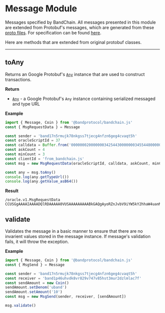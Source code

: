 # Message Module

Messages specified by BandChain. All messages presented in this module are extended from Protobuf's messages, which are generated from these [proto files](https://github.com/bandprotocol/chain/tree/v2.5.3/proto/oracle/v1). For specification can be found [here](https://docs.cosmos.network/v0.45/core/proto-docs.html).

Here are methods that are extended from original protobuf classes.

---

## toAny

Returns an Google Protobuf's [`Any`] instance that are used to construct transactions.

**Return**

- [`Any`] - a Google Protobuf's `Any` instance containing serialized messaged and type URL

**Example**

```js
import { Message, Coin } from '@bandprotocol/bandchain.js'
const { MsgRequestData } = Message

const sender = 'band17n5rmujk78nkgss7tjecg4nfzn6geg4cvaqt5h'
const oracleScriptId = 37
const calldata = Buffer.from('0000000200000003425443000000034554480000000000000064', 'hex')
const askCount = 4
const minCount = 3
const clientId = 'from_bandchain.js'
const msg = new MsgRequestData(oracleScriptId, calldata, askCount, minCount, clientId, sender)

const any = msg.toAny()
console.log(any.getTypeUrl())
console.log(any.getValue_asB64())
```

**Result**

```
/oracle.v1.MsgRequestData
CCUSGgAAAAIAAAADQlRDAAAAA0VUSAAAAAAAAABkGAQgAyoRZnJvbV9iYW5kY2hhaW4uanM40IYDQOCnEkorYmFuZDE3bjVybXVqazc4bmtnc3M3dGplY2c0bmZ6bjZnZWc0Y3ZhcXQ1aA==

```

## validate

Validates the message in a basic manner to ensure that there are no invarient values stored in the message instance. If message's validation fails, it will throw the exception.

**Example**

```js
import { Message, Coin } from '@bandprotocol/bandchain.js'
const { MsgSend } = Message

const sender = 'band17n5rmujk78nkgss7tjecg4nfzn6geg4cvaqt5h'
const receiver = 'band1p46uhvdk8vr829v747v85hst3mur2dzlmlac7f'
const sendAmount = new Coin()
sendAmount.setDenom('uband')
sendAmount.setAmount('10')
const msg = new MsgSend(sender, receiver, [sendAmount])

msg.validate()
```

[`any`]: https://github.com/protocolbuffers/protobuf/blob/master/src/google/protobuf/any.proto
